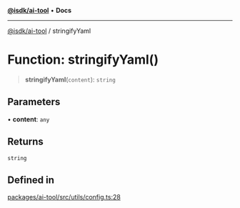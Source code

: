 [**@isdk/ai-tool**](../README.md) • **Docs**

***

[@isdk/ai-tool](../globals.md) / stringifyYaml

# Function: stringifyYaml()

> **stringifyYaml**(`content`): `string`

## Parameters

• **content**: `any`

## Returns

`string`

## Defined in

[packages/ai-tool/src/utils/config.ts:28](https://github.com/isdk/ai-tool.js/blob/fe6b47f429fb128627d2210e367fa914b891d314/src/utils/config.ts#L28)
